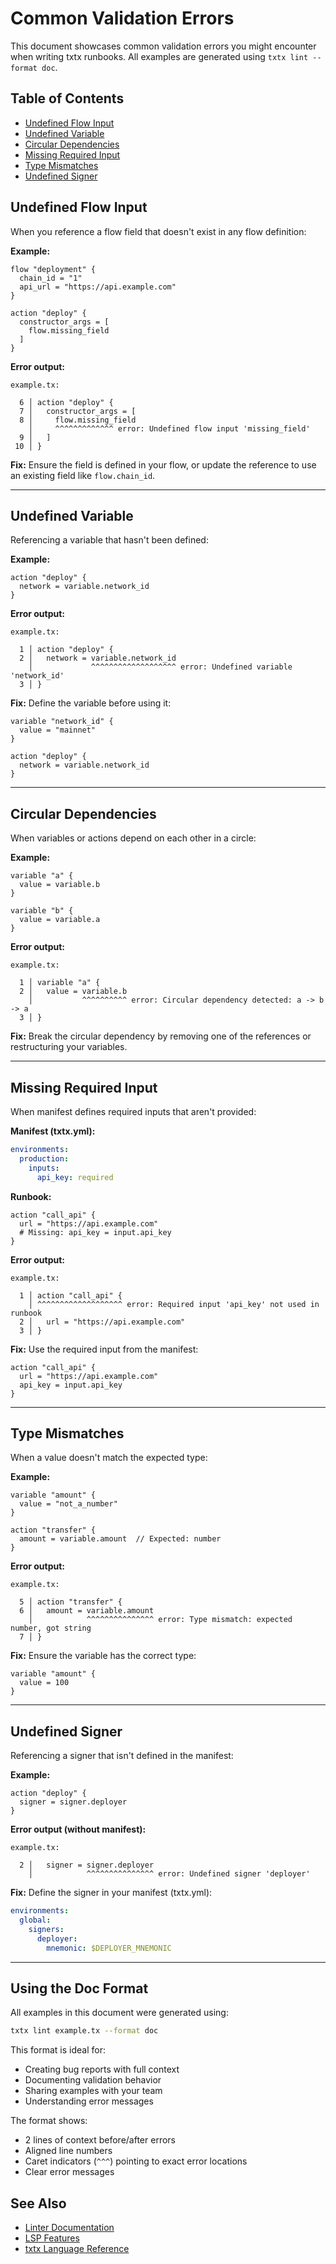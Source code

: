 # Common Validation Errors

This document showcases common validation errors you might encounter when writing txtx runbooks. All examples are generated using `txtx lint --format doc`.

## Table of Contents

- [Undefined Flow Input](#undefined-flow-input)
- [Undefined Variable](#undefined-variable)
- [Circular Dependencies](#circular-dependencies)
- [Missing Required Input](#missing-required-input)
- [Type Mismatches](#type-mismatches)
- [Undefined Signer](#undefined-signer)

## Undefined Flow Input

When you reference a flow field that doesn't exist in any flow definition:

**Example:**

```hcl
flow "deployment" {
  chain_id = "1"
  api_url = "https://api.example.com"
}

action "deploy" {
  constructor_args = [
    flow.missing_field
  ]
}
```

**Error output:**

```
example.tx:

  6 │ action "deploy" {
  7 │   constructor_args = [
  8 │     flow.missing_field
    │     ^^^^^^^^^^^^^ error: Undefined flow input 'missing_field'
  9 │   ]
 10 │ }
```

**Fix:** Ensure the field is defined in your flow, or update the reference to use an existing field like `flow.chain_id`.

---

## Undefined Variable

Referencing a variable that hasn't been defined:

**Example:**

```hcl
action "deploy" {
  network = variable.network_id
}
```

**Error output:**

```
example.tx:

  1 │ action "deploy" {
  2 │   network = variable.network_id
    │             ^^^^^^^^^^^^^^^^^^^ error: Undefined variable 'network_id'
  3 │ }
```

**Fix:** Define the variable before using it:

```hcl
variable "network_id" {
  value = "mainnet"
}

action "deploy" {
  network = variable.network_id
}
```

---

## Circular Dependencies

When variables or actions depend on each other in a circle:

**Example:**

```hcl
variable "a" {
  value = variable.b
}

variable "b" {
  value = variable.a
}
```

**Error output:**

```
example.tx:

  1 │ variable "a" {
  2 │   value = variable.b
    │           ^^^^^^^^^^ error: Circular dependency detected: a -> b -> a
  3 │ }
```

**Fix:** Break the circular dependency by removing one of the references or restructuring your variables.

---

## Missing Required Input

When manifest defines required inputs that aren't provided:

**Manifest (txtx.yml):**

```yaml
environments:
  production:
    inputs:
      api_key: required
```

**Runbook:**

```hcl
action "call_api" {
  url = "https://api.example.com"
  # Missing: api_key = input.api_key
}
```

**Error output:**

```
example.tx:

  1 │ action "call_api" {
    │ ^^^^^^^^^^^^^^^^^^^ error: Required input 'api_key' not used in runbook
  2 │   url = "https://api.example.com"
  3 │ }
```

**Fix:** Use the required input from the manifest:

```hcl
action "call_api" {
  url = "https://api.example.com"
  api_key = input.api_key
}
```

---

## Type Mismatches

When a value doesn't match the expected type:

**Example:**

```hcl
variable "amount" {
  value = "not_a_number"
}

action "transfer" {
  amount = variable.amount  // Expected: number
}
```

**Error output:**

```
example.tx:

  5 │ action "transfer" {
  6 │   amount = variable.amount
    │            ^^^^^^^^^^^^^^^ error: Type mismatch: expected number, got string
  7 │ }
```

**Fix:** Ensure the variable has the correct type:

```hcl
variable "amount" {
  value = 100
}
```

---

## Undefined Signer

Referencing a signer that isn't defined in the manifest:

**Example:**

```hcl
action "deploy" {
  signer = signer.deployer
}
```

**Error output (without manifest):**

```
example.tx:

  2 │   signer = signer.deployer
    │            ^^^^^^^^^^^^^^^ error: Undefined signer 'deployer'
```

**Fix:** Define the signer in your manifest (txtx.yml):

```yaml
environments:
  global:
    signers:
      deployer:
        mnemonic: $DEPLOYER_MNEMONIC
```

---

## Using the Doc Format

All examples in this document were generated using:

```bash
txtx lint example.tx --format doc
```

This format is ideal for:
- Creating bug reports with full context
- Documenting validation behavior
- Sharing examples with your team
- Understanding error messages

The format shows:
- 2 lines of context before/after errors
- Aligned line numbers
- Caret indicators (`^^^`) pointing to exact error locations
- Clear error messages

## See Also

- [Linter Documentation](../user/lsp-guide.md#sharing-examples)
- [LSP Features](../lint-lsp-features.md)
- [txtx Language Reference](https://docs.txtx.sh)
